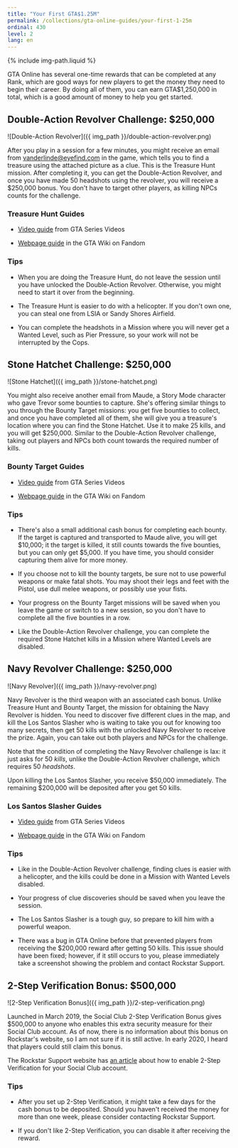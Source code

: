 ```yaml
---
title: "Your First GTA$1.25M"
permalink: /collections/gta-online-guides/your-first-1-25m
ordinal: 430
level: 2
lang: en
---
```

{% include img-path.liquid %}

GTA Online has several one-time rewards that can be completed at any Rank,
which are good ways for new players to get the money they need to begin their
career. By doing all of them, you can earn GTA$1,250,000 in total, which is a
good amount of money to help you get started.

## Double-Action Revolver Challenge: $250,000

![Double-Action Revolver]({{ img_path }}/double-action-revolver.png)

After you play in a session for a few minutes, you might receive an email from
vanderlinde@eyefind.com in the game, which tells you to find a treasure using
the attached picture as a clue. This is the Treasure Hunt mission. After
completing it, you can get the Double-Action Revolver, and once you have made
50 headshots using the revolver, you will receive a $250,000 bonus. You don't
have to target other players, as killing NPCs counts for the challenge.

### Treasure Hunt Guides

- [Video guide](https://www.youtube.com/watch?v=B4Qx9lG7EaI) from GTA Series
  Videos

- [Webpage guide](https://gta.fandom.com/wiki/Treasure_Hunt) in the GTA Wiki on
  Fandom

### Tips

- When you are doing the Treasure Hunt, do not leave the session until you have
  unlocked the Double-Action Revolver. Otherwise, you might need to start it
  over from the beginning.

- The Treasure Hunt is easier to do with a helicopter. If you don't own one,
  you can steal one from LSIA or Sandy Shores Airfield.

- You can complete the headshots in a Mission where you will never get a Wanted
  Level, such as Pier Pressure, so your work will not be interrupted by the
  Cops.

## Stone Hatchet Challenge: $250,000

![Stone Hatchet]({{ img_path }}/stone-hatchet.png)

You might also receive another email from Maude, a Story Mode character who
gave Trevor some bounties to capture. She's offering similar things to you
through the Bounty Target missions: you get five bounties to collect, and once
you have completed all of them, she will give you a treasure's location where
you can find the Stone Hatchet. Use it to make 25 kills, and you will get
$250,000. Similar to the Double-Action Revolver challenge, taking out players
and NPCs both count towards the required number of kills.

### Bounty Target Guides

- [Video guide](https://www.youtube.com/watch?v=BjYIP6zkhdU) from GTA Series
  Videos

- [Webpage guide](https://gta.fandom.com/wiki/Bounty_Target) in the GTA Wiki on
  Fandom

### Tips

- There's also a small additional cash bonus for completing each bounty. If the
  target is captured and transported to Maude alive, you will get $10,000; it
  the target is killed, it still counts towards the five bounties, but you can
  only get $5,000. If you have time, you should consider capturing them alive
  for more money.

- If you choose not to kill the bounty targets, be sure not to use powerful
  weapons or make fatal shots. You may shoot their
  legs and feet with the Pistol, use dull melee weapons, or possibly use your
  fists.

- Your progress on the Bounty Target missions will be saved when you leave the
  game or switch to a new session, so you don't have to complete all the five
  bounties in a row.

- Like the Double-Action Revolver challenge, you can complete the required
  Stone Hatchet kills in a Mission where Wanted Levels are disabled.

## Navy Revolver Challenge: $250,000

![Navy Revolver]({{ img_path }}/navy-revolver.png)

Navy Revolver is the third weapon with an associated cash bonus. Unlike
Treasure Hunt and Bounty Target, the mission for obtaining the Navy Revolver is
hidden. You need to discover five different clues in the map, and kill the Los
Santos Slasher who is waiting to take you out for knowing too many secrets,
then get 50 kills with the unlocked Navy Revolver to receive the prize. Again,
you can take out both players and NPCs for the challenge.

Note that the condition of completing the Navy Revolver challenge is lax: it
just asks for 50 *kills*, unlike the Double-Action Revolver challenge, which
requires 50 *headshots*.

Upon killing the Los Santos Slasher, you receive $50,000 immediately. The
remaining $200,000 will be deposited after you get 50 kills.

### Los Santos Slasher Guides

- [Video guide](https://www.youtube.com/watch?v=UCciluEhAdU) from GTA Series
  Videos

- [Webpage guide](https://gta.fandom.com/wiki/Los_Santos_Slasher) in the GTA
  Wiki on Fandom

### Tips

- Like in the Double-Action Revolver challenge, finding clues is easier with a
  helicopter, and the kills could be done in a Mission with Wanted Levels
  disabled.

- Your progress of clue discoveries should be saved when you leave the session.

- The Los Santos Slasher is a tough guy, so prepare to kill him with a powerful
  weapon.

- There was a bug in GTA Online before that prevented players from receiving
  the $200,000 reward after getting 50 kills. This issue should have been
  fixed; however, if it still occurs to you, please immediately take a
  screenshot showing the problem and contact Rockstar Support.

## 2-Step Verification Bonus: $500,000

![2-Step Verification Bonus]({{ img_path }}/2-step-verification.png)

Launched in March 2019, the Social Club 2-Step Verification Bonus gives
$500,000 to anyone who enables this extra security measure for their Social
Club account. As of now, there is no information about this bonus on Rockstar's
website, so I am not sure if it is still active. In early 2020, I heard that
players could still claim this bonus.

The Rockstar Support website has [an
article](https://support.rockstargames.com/articles/360000031747/Setting-Up-2-Step-Verification-with-Social-Club)
about how to enable 2-Step Verification for your Social Club account.

### Tips

- After you set up 2-Step Verification, it might take a few days for the cash
  bonus to be deposited. Should you haven't received the money for more than
  one week, please consider contacting Rockstar Support.

- If you don't like 2-Step Verification, you can disable it after receiving the
  reward.
